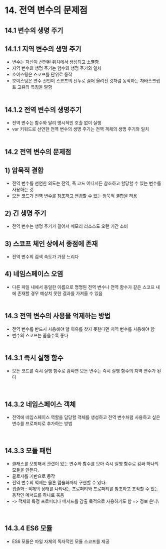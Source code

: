 # 14. 전역 변수의 문제점

## 14.1 변수의 생명 주기

## 14.1.1 지역 변수의 생명 주기

-   변수는 자신이 선언된 위치에서 생성되고 소멸함
-   지역 변수의 생명 주기는 함수의 생명 주기와 일치
-   호이스팅은 스코프를 단위로 동작
-   호이스팅은 변수 선언이 스코프의 선두로 끌어 올려진 것처럼 동작하는 자바스크립트 고유의 특징을 말함
    <br/>
    <br/>

## 14.1.2 전역 변수의 생명주기

-   전역 변수는 함수와 달리 명시적인 호출 없이 실행
-   var 키워드로 선언한 전역 변수의 생명 주기는 전역 객체의 생명 주기와 일치
    <br/>
    <br/>

## 14.2 전역 변수의 문제점

## 1) 암묵적 결합

-   전역 변수를 선언한 의도는 전역, 즉 코드 어디서든 참조하고 할당할 수 있는 변수를 사용하는 것
-   모든 코드가 전역 변수를 참조하고 변경할 수 있는 암묵적 결합을 허용
    <br/>

## 2) 긴 생명 주기

-   전역 변수는 생명 주기가 길어서 메모리 리소스도 오랜 기간 소비
    <br/>

## 3) 스코프 체인 상에서 종점에 존재

-   전역 변수의 검색 속도가 가장 느리다
    <br/>

## 4) 네임스페이스 오염

-   다른 파일 내에서 동일한 이름으로 명명된 전역 변수나 전역 함수가 같은 스코프 내에 존재할 경우 예상치 못한 결과를 가져올 수 있음
    <br/>
    <br/>

## 14.3 전역 변수의 사용을 억제하는 방법

-   전역 변수를 반드시 사용해야 할 이유를 찾지 못한다면 지역 변수를 사용해야 함
-   변수의 스코프는 좁을수록 좋다
    <br/>
    <br/>

## 14.3.1 즉시 실행 함수

-   모든 코드를 즉시 실행 함수로 감싸면 모든 변수는 즉시 실행 함수의 지역 변수가 된다

    <br/>

## 14.3.2 네임스페이스 객체

-   전역에 네임스페이스 역할을 담당할 객체를 생성하고 전역 변수처럼 사용하고 싶은 변수를 프로퍼티로 추가하는 방법

<br/>

## 14.3.3 모듈 패턴

-   클래스를 모방해서 관련이 있는 변수와 함수를 모아 즉시 실행 함수로 감싸 하나의 모듈을 만든다.
-   클로저를 기반으로 동작
-   전역 변수의 억제는 물론 캡슐화까지 구현할 수 있다.
-   캡슐화 : 객체의 상태를 나타내는 프로퍼티와 프로퍼티를 참조하고 조작할 수 있는 동작인 메서드를 하나로 묶음
-   -> 객체의 특정 프로퍼티나 메서드를 감출 목적으로 사용하기도 함 => 정보 은닉\

<br/>

## 14.3.4 ES6 모듈

-   ES6 모듈은 파일 자체의 독자적인 모듈 스코프를 제공
